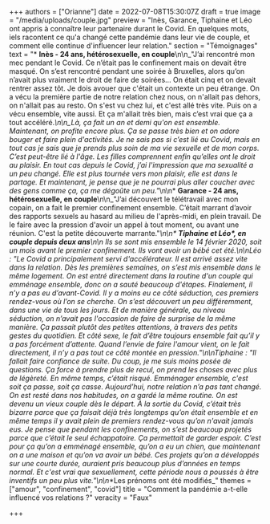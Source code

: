 +++
authors = ["Orianne"]
date = 2022-07-08T15:30:07Z
draft = true
image = "/media/uploads/couple.jpg"
preview = "Inès, Garance, Tiphaine et Léo ont appris à connaître leur partenaire durant le Covid. En quelques mots, iels racontent ce qu'a changé cette pandémie dans leur vie de couple, et comment elle continue d'influencer leur relation."
section = "Témoignages"
text = "* **Inès - 24 ans, hétérosexuelle, en couple**\n\n_\"J’ai rencontré mon mec pendant le Covid. Ce n’était pas le confinement mais on devait être masqué. On s’est rencontré pendant une soirée à Bruxelles, alors qu’on n’avait plus vraiment le droit de faire de soirées… On était cinq et on devait rentrer assez tôt. Je dois avouer que c'était un contexte un peu étrange. On a vécu la première partie de notre relation chez nous, on n'allait pas dehors, on n'allait pas au resto. On s'est vu chez lui, et c'est allé très vite. Puis on a vécu ensemble, vite aussi. Et ça m'allait très bien, mais c’est vrai que ça a tout accéléré._\n\n_Là, ça fait un an et demi qu'on est ensemble. Maintenant, on profite encore plus. Ça se passe très bien et on adore bouger et faire plein d'activités. Je ne sais pas si c’est lié au Covid, mais en tout cas je sais que je prends plus soin de ma vie sexuelle et de mon corps. C’est peut-être lié à l'âge. Les filles comprennent enfin qu’elles ont le droit au plaisir. En tout cas depuis le Covid, j’ai l'impression que ma sexualité a un peu changé. Elle est plus tournée vers mon plaisir, elle est dans le partage. Et maintenant, je pense que je ne pourrai plus aller coucher avec des gens comme ça, ça me dégoûte un peu.\"_\n\n* **Garance - 24 ans, hétérosexuelle, en couple**\n\n_\"J’ai découvert le télétravail avec mon copain, on a fait le premier confinement ensemble. C’était marrant d’avoir des rapports sexuels au hasard au milieu de l'après-midi, en plein travail. De le faire avec la pression d'avoir un appel à tout moment, ou avant une réunion. C'est la petite découverte marrante.\"_\n\n* **_Tiphaine et Léo_*, en couple depuis deux ans**\n\n  Ils se sont mis ensemble le 14 février 2020, soit un mois avant le premier confinement. Ils vont avoir un bébé cet été.\n\nLéo : _\"Le Covid a principalement servi d'accélérateur. Il est arrivé assez vite dans la relation. Dès les premières semaines, on s’est mis ensemble dans le même logement. On est entré directement dans la routine d'un couple qui emménage ensemble, donc on a sauté beaucoup d'étapes. Finalement, il n’y a pas eu d’avant-Covid. Il y a moins eu ce côté séduction, ces premiers rendez-vous où l’on se cherche. On s’est découvert un peu différemment, dans une vie de tous les jours. Et de manière générale, au niveau séduction, on n’avait pas l'occasion de faire de surprise de la même manière. Ça passait plutôt des petites attentions, à travers des petits gestes du quotidien. Et côté sexe, le fait d’être toujours ensemble fait qu’il y a pas forcément d’attente. Quand l’envie de faire l'amour vient, on le fait directement, il n’y a pas tout ce côté montée en pression.\"_\n\nTiphaine : \"Il fallait faire confiance de suite. Du coup, je me suis moins posée de questions. Ça force à prendre plus de recul, on prend les choses avec plus de légèreté. En même temps, c’était risqué. Emménager ensemble, c'est soit ça passe, soit ça casse. Aujourd’hui, notre relation n’a pas tant changé. On est resté dans nos habitudes, on a gardé la même routine. On est devenu un vieux couple dès le départ. À la sortie du Covid, c’était très bizarre parce que ça faisait déjà très longtemps qu’on était ensemble et en même temps il y avait plein de premiers rendez-vous qu’on n'avait jamais eus. Je pense que pendant les confinements, on s’est beaucoup projetés parce que c’était le seul échappatoire. Ça permettait de garder espoir. C’est pour ça qu’on a emménagé ensemble, qu’on a eu un chien, que maintenant on a une maison et qu’on va avoir un bébé. Ces projets qu’on a développés sur une courte durée, auraient pris beaucoup plus d’années en temps normal. Et c'est vrai que sexuellement, cette période nous a poussés à être inventifs un peu plus vite.\"\n\n_*Les prénoms ont été modifiés_"
themes = ["amour", "confinement", "covid"]
title = "Comment la pandémie a-t-elle influencé vos relations ?"
veracity = "Faux"

+++
